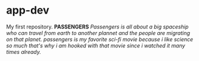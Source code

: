 # app-dev
My first repository.
**PASSENGERS**
*Passengers is all about a big spaceship who can travel from earth to another plannet and the people are migrating on that planet. passengers is my favorite sci-fi movie because i like science so much that's why i am hooked with that movie since i watched it many times already.*
